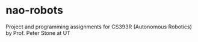 nao-robots
==========

Project and programming assignments for CS393R (Autonomous Robotics) by Prof. Peter Stone at UT

